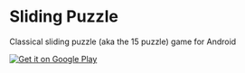 # Sliding Puzzle
Classical sliding puzzle (aka the 15 puzzle) game for Android

<a href='https://play.google.com/store/apps/details?id=zmuzik.slidingpuzzle2&utm_source=github&pcampaignid=MKT-Other-global-all-co-prtnr-py-PartBadge-Mar2515-1'><img alt='Get it on Google Play' src='https://play.google.com/intl/en_us/badges/images/generic/en_badge_web_generic.png'/></a>
